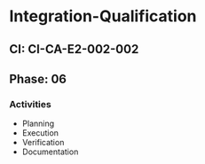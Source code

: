 # Integration-Qualification

## CI: CI-CA-E2-002-002
## Phase: 06

### Activities
- Planning
- Execution
- Verification
- Documentation
